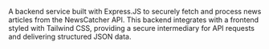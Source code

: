 A backend service built with Express.JS to securely fetch and process news articles from the NewsCatcher API. This backend integrates with a frontend styled with Tailwind CSS, providing a secure intermediary for API requests and delivering structured JSON data.
